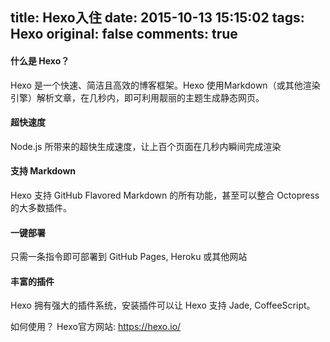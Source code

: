 title: Hexo入住
date: 2015-10-13 15:15:02
tags: Hexo
original: false
comments: true
---
#### 什么是 Hexo？

Hexo 是一个快速、简洁且高效的博客框架。Hexo 使用Markdown（或其他渲染引擎）解析文章，在几秒内，即可利用靓丽的主题生成静态网页。
<!-- more -->
#### 超快速度
Node.js 所带来的超快生成速度，让上百个页面在几秒内瞬间完成渲染

#### 支持 Markdown
Hexo 支持 GitHub Flavored Markdown 的所有功能，甚至可以整合 Octopress 的大多数插件。

#### 一键部署
只需一条指令即可部署到 GitHub Pages, Heroku 或其他网站

#### 丰富的插件
Hexo 拥有强大的插件系统，安装插件可以让 Hexo 支持 Jade, CoffeeScript。

如何使用？ Hexo官方网站: https://hexo.io/